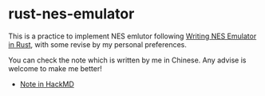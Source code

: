 # rust-nes-emulator

This is a practice to implement NES emlutor following [Writing NES Emulator in Rust](https://bugzmanov.github.io/nes_ebook/), with some revise by my personal preferences.

You can check the note which is written by me in Chinese. Any advise is welcome to make me better! 

* [Note in HackMD](https://hackmd.io/@RinHizakura/rk2nomf5D)
